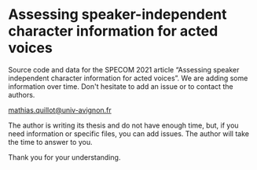 # Assessing speaker-independent character information for acted voices

Source code and data for the SPECOM 2021 article “Assessing speaker independent character information for acted voices”. We are adding some information over time. Don't hesitate to add an issue or to contact the authors.

mathias.quillot@univ-avignon.fr

The author is writing its thesis and do not have enough time, but, if you need information or specific files, you can add issues. The author will take the time to answer to you.

Thank you for your understanding.


